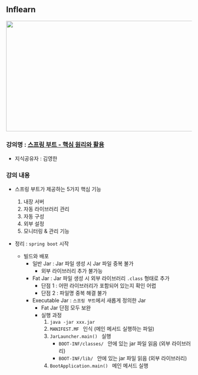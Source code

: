## Inflearn

<img src="https://github.com/JHyun0302/server/assets/60764632/24cec8a1-ddb4-42c4-8e5b-2ff8d8fe6f49"  width="600" height="300"/>

### 강의명 : [스프링 부트 - 핵심 원리와 활용](https://www.inflearn.com/course/%EC%8A%A4%ED%94%84%EB%A7%81%EB%B6%80%ED%8A%B8-%ED%95%B5%EC%8B%AC%EC%9B%90%EB%A6%AC-%ED%99%9C%EC%9A%A9)

- 지식공유자 : 김영한

### 강의 내용

- 스프링 부트가 제공하는 5가지 핵심 기능
    1. 내장 서버
    2. 자동 라이브러리 관리
    3. 자동 구성
    4. 외부 설정
    5. 모니터링 & 관리 기능

- 정리 : `spring boot` 시작
    - 빌드와 배포
        - 일반 Jar : Jar 파일 생성 시 Jar 파일 중복 불가
            - 외부 라이브러리 추가 불가능
        - Fat Jar : Jar 파일 생성 시 외부 라이브러리 `.class` 형태로 추가
            - 단점 1 : 어떤 라이브러리가 포함되어 있는지 확인 어렵
            - 단점 2 : 파일명 중복 해결 불가
        - Executable Jar : `스프링 부트`에서 새롭게 정의한 Jar
            - Fat Jar 단점 모두 보완
            - 실행 과정
                1. `java -jar xxx.jar `
                2. `MANIFEST.MF ` 인식 (메인 메서드 실행하는 파일)
                3. `JarLauncher.main() ` 실행
                    - `BOOT-INF/classes/ ` 안에 있는 jar 파일 읽음 (외부 라이브러리)
                    - `BOOT-INF/lib/ `  안에 있는 jar 파일 읽음 (외부 라이브러리)
                4. `BootApplication.main() ` 메인 메서드 실행